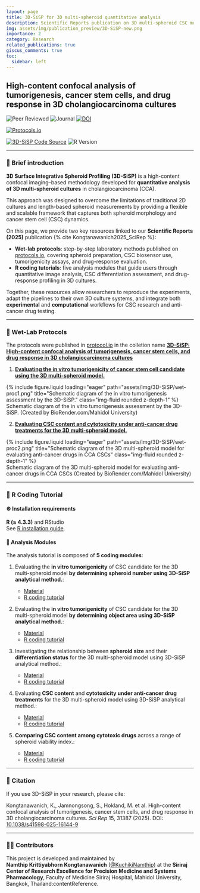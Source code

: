 ```yaml
---
layout: page
title: 3D-SiSP for 3D multi-spheroid quantitative analysis
description: Scientific Reports publication on 3D multi-spheroid CSC models and drug response profiling
img: assets/img/publication_preview/3D-SiSP-new.png
importance: 2
category: Research
related_publications: true
giscus_comments: true
toc:
  sidebar: left
---
```


## High-content confocal analysis of tumorigenesis, cancer stem cells, and drug response in 3D cholangiocarcinoma cultures

<!-- ✅ Research Highlights -->
![Peer Reviewed](https://img.shields.io/badge/Peer--reviewed-✔-brightgreen?style=for-the-badge&logo=academia)
![Journal](https://img.shields.io/badge/Scientific%20Reports-Nature%20Portfolio-blueviolet?style=for-the-badge&logo=nature)
[![DOI](https://img.shields.io/badge/DOI-10.1038%2Fs41598--025--16144--9-orange?style=for-the-badge&logo=doi)](https://doi.org/10.1038/s41598-025-16144-9)  

<!-- 📑 Protocols -->
[![Protocols.io](https://img.shields.io/badge/Protocols.io-Available-ff69b4?style=for-the-badge&logo=protocols.io)](https://www.protocols.io/private/ECE27AC5049811EFBE540A58A9FEAC02)  

<!-- 💻 Versions + Code -->
[![3D-SiSP Code Source](https://img.shields.io/badge/GitHub-3D--SiSP%20R%20Code%20Tutorial-lightgrey?style=social&logo=github)](https://kuchikinamthip.github.io/projects/3D-SiSP)
![R Version](https://img.shields.io/badge/R-4.3.3-276DC3?style=flat&logo=r)

---

### 📖 Brief introduction

**3D Surface Integrative Spheroid Profiling (3D-SiSP)** is a high-content confocal imaging–based methodology developed for **quantitative analysis of 3D multi-spheroid cultures** in cholangiocarcinoma (CCA). 

This approach was designed to overcome the limitations of traditional 2D cultures and length-based spheroid measurements by providing a flexible and scalable framework that captures both spheroid morphology and cancer stem cell (CSC) dynamics.  

On this page, we provide two key resources linked to our **Scientific Reports (2025)** publication {% cite Kongtanawanich2025_SciRep %}:  

- **Wet-lab protocols**: step-by-step laboratory methods published on [protocols.io](https://www.protocols.io/), covering spheroid preparation, CSC biosensor use, tumorigenicity assays, and drug-response evaluation.  
- **R coding tutorials**: five analysis modules that guide users through quantitative image analysis, CSC differentiation assessment, and drug-response profiling in 3D cultures.  

Together, these resources allow researchers to reproduce the experiments, adapt the pipelines to their own 3D culture systems, and integrate both **experimental** and **computational** workflows for CSC research and anti-cancer drug testing.

---

### 🧪 Wet-Lab Protocols
The protocols were published in [protocol.io](https://www.protocols.io/) in the colletion name [**3D-SiSP: High-content confocal analysis of tumorigenesis, cancer stem cells, and drug response in 3D cholangiocarcinoma cultures**](https://www.protocols.io/private/ECE27AC5049811EFBE540A58A9FEAC02)

1. [**Evaluating the in vitro tumorigenicity of cancer stem cell candidate using the 3D multi-spheroid model.**](https://www.protocols.io/private/94571B42046A11EFBE540A58A9FEAC02)
<div class="row">
  <div class="col-sm mt-3 mt-md-0">
    {% include figure.liquid loading="eager" path="assets/img/3D-SiSP/wet-proc1.png" title="Schematic diagram of the in vitro tumorigenesis assessment by the 3D-SiSP." class="img-fluid rounded z-depth-1" %}
  </div>
</div>

<div class="caption">
    Schematic diagram of the in vitro tumorigenesis assessment by the 3D-SiSP. (Created by BioRender.com/Mahidol University)
</div>

2. [**Evaluating CSC content and cytotoxicity under anti-cancer drug treatments for the 3D multi-spheroid model.**](https://www.protocols.io/private/CED0FA6187C711F0B2120A58A9FEAC02)
<div class="row">
  <div class="col-sm mt-3 mt-md-0">
    {% include figure.liquid loading="eager" path="assets/img/3D-SiSP/wet-proc2.png" title="Schematic diagram of the 3D multi-spheroid model for evaluating anti-cancer drugs in CCA CSCs" class="img-fluid rounded z-depth-1" %}
  </div>
</div>

<div class="caption">
    Schematic diagram of the 3D multi-spheroid model for evaluating anti-cancer drugs in CCA CSCs (Created by BioRender.com/Mahidol University)
</div>

---

### 🚀 R Coding Tutorial
#### ⚙️ Installation requirements
   **R (≥ 4.3.3)** and RStudio  
   See [R installation guide](https://rstudio-education.github.io/hopr/starting.html).

#### 🔬 Analysis Modules
The analysis tutorial is composed of **5 coding modules**:  

1. Evaluating the **in vitro tumorigenicity** of CSC candidate for the 3D multi-spheroid model **by determining spheroid number using 3D-SiSP analytical method.**: 
   - [Material](https://github.com/KuchikiNamthip/3D-MS_CSCimaging/tree/3dd3b2827a3d77a4cd5de55d30fcde03fd987eca/1_InVitroTumorigenesis/input) 
   - [R coding tutorial](https://github.com/KuchikiNamthip/3D-MS_CSCimaging/blob/3dd3b2827a3d77a4cd5de55d30fcde03fd987eca/1_InVitroTumorigenesis/1_NoSphere/script/20241206_Tumorigenic_SpheroidNo_WtCutOff-SISP.Rmd) 
   
2. Evaluating the **in vitro tumorigenicity** of CSC candidate for the 3D multi-spheroid model **by determining object area using 3D-SiSP analytical method.**: 
   - [Material](https://github.com/KuchikiNamthip/3D-MS_CSCimaging/tree/3dd3b2827a3d77a4cd5de55d30fcde03fd987eca/1_InVitroTumorigenesis/input) 
   - [R coding tutorial](https://github.com/KuchikiNamthip/3D-MS_CSCimaging/blob/3dd3b2827a3d77a4cd5de55d30fcde03fd987eca/1_InVitroTumorigenesis/2_ObjectValue/script/20241206_Tumorigenic_ObjArea_NoCutOff-SISP.Rmd) 

3. Investigating the relationship between **spheroid size** and their **differentiation status** for the 3D multi-spheroid model using 3D-SiSP analytical method.: 
   - [Material](https://github.com/KuchikiNamthip/3D-MS_CSCimaging/tree/3dd3b2827a3d77a4cd5de55d30fcde03fd987eca/2_Differentiation_Spheroid/input) 
   - [R coding tutorial](https://github.com/KuchikiNamthip/3D-MS_CSCimaging/blob/3dd3b2827a3d77a4cd5de55d30fcde03fd987eca/2_Differentiation_Spheroid/script/20241206_DiffSpheroid_Size-SISP.Rmd)
   
4. Evaluating **CSC content** and **cytotoxicity under anti-cancer drug treatments** for the 3D multi-spheroid model using 3D-SiSP analytical method.: 
   - [Material](https://github.com/KuchikiNamthip/3D-MS_CSCimaging/tree/3dd3b2827a3d77a4cd5de55d30fcde03fd987eca/3_Cytotoxicity_DoubleYaxis/input) 
   - [R coding tutorial](https://github.com/KuchikiNamthip/3D-MS_CSCimaging/blob/3dd3b2827a3d77a4cd5de55d30fcde03fd987eca/3_Cytotoxicity_DoubleYaxis/script/20241206_CytotoxicEvaluate_DetailExplain_A_ForPublish-SISP.Rmd)
   
5. **Comparing CSC content among cytotoxic drugs** across a range of spheroid viability index.: 
   - [Material](https://github.com/KuchikiNamthip/3D-MS_CSCimaging/tree/3dd3b2827a3d77a4cd5de55d30fcde03fd987eca/4_CompareCSCcontent_amongDrugs/input) 
   - [R coding tutorial](https://github.com/KuchikiNamthip/3D-MS_CSCimaging/blob/3dd3b2827a3d77a4cd5de55d30fcde03fd987eca/4_CompareCSCcontent_amongDrugs/script/20241206_3D_AUCofCSCcontent_Trapizoid_ForPublish-SISP.Rmd) 

---
### 🧮 Citation

If you use 3D-SiSP in your research, please cite:

Kongtanawanich, K., Jamnongsong, S., Hokland, M. et al. High-content confocal analysis of tumorigenesis, cancer stem cells, and drug response in 3D cholangiocarcinoma cultures. *Sci Rep* 15, 31387 (2025). DOI: [10.1038/s41598-025-16144-9](https://doi.org/10.1038/s41598-025-16144-9)

---

### 👩‍🔬 Contributors
This project is developed and maintained by  
**Namthip Krittiyabhorn Kongtanawanich** ([@KuchikiNamthip](https://kuchikinamthip.github.io/)) at the **Siriraj Center of Research Excellence for Precision Medicine and Systems Pharmacology**, Faculty of Medicine Siriraj Hospital, Mahidol University, Bangkok, Thailand:contentReference.